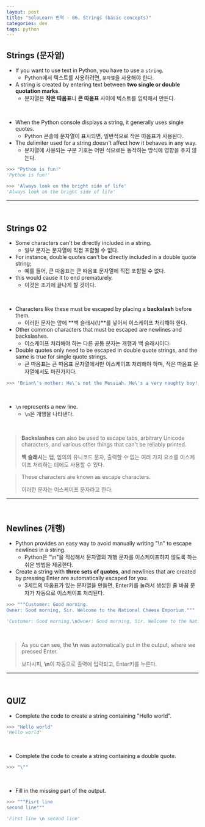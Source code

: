```yaml
---
layout: post
title: "SoloLearn 번역 - 06. Strings (basic concepts)"
categories: dev
tags: python
---
```


## Strings (문자열)

- If you want to use text in Python, you have to use a `string`.
  - Python에서 텍스트를 사용하려면, `문자열`을 사용해야 한다.
- A string is created by entering text between **two single or double quotation marks**.
  - 문자열은 **작은 따옴표**나 **큰 따옴표** 사이에 텍스트를 입력해서 만든다.

<br>

- When the Python console displays a string, it generally uses single quotes.
  - Python 콘솔에 문자열이 표시되면, 일반적으로 작은 따옴표가 사용된다.
- The delimiter used for a string doesn't affect how it behaves in any way.
  - 문자열에 사용되는 구분 기호는 어떤 식으로든 동작하는 방식에 영향을 주지 않는다.

```python
>>> "Python is fun!"
'Python is fun!'

>>> 'Always look on the bright side of life'
'Always look on the bright side of life'
```

------

<br>

## Strings 02

- Some characters can't be directly included in a string.
  - 일부 문자는 문자열에 직접 포함될 수 없다.
- For instance, double quotes can't be directly included in a double quote string;
  - 예를 들어, 큰 따옴표는 큰 따옴표 문자열에 직접 포함될 수 없다.
- this would cause it to end prematurely.
  - 이것은 조기에 끝나게 할 것이다.

<br>

- Characters like these must be escaped by placing a **backslash** before them.
  - 이러한 문자는 앞에 **백 슬래시(\\)**를 넣어서 이스케이프 처리해야 한다.
- Other common characters that must be escaped are newlines and backslashes.
  - 이스케이프 처리해야 하는 다른 공통 문자는 개행과 백 슬래시이다.
- Double quotes only need to be escaped in double quote strings, and the same is true for single quote strings.
  - 큰 따옴표는 큰 따옴표 문자열에서만 이스케이프 처리해야 하며, 작은 따옴표 문자열에서도 마찬가지다.

```python
>>> 'Brian\'s mother: He\'s not the Messiah. He\'s a very naughty boy!'
```

<br>

- `\n` represents a new line.
  - `\n`은 개행을 나타낸다.

<br>

> **Backslashes** can also be used to escape tabs, arbitrary Unicode characters, and various other things that can't be reliably printed.
>
> **백 슬래시**는 탭, 임의의 유니코드 문자, 출력할 수 없는 여러 가지 요소를 이스케이프 처리하는 데에도 사용할 수 있다.

> These characters are known as escape characters.
>
> 이러한 문자는 이스케이프 문자라고 한다.

------

<br>

## Newlines (개행)

- Python provides an easy way to avoid manually writing "\n" to escape newlines in a string.
  - Python은 "\n"을 작성해서 문자열의 개행 문자를 이스케이프하지 않도록 하는 쉬운 방법을 제공한다.
- Create a string with **three sets of quotes**, and newlines that are created by pressing Enter are automatically escaped for you.
  - 3세트의 따옴표가 있는 문자열을 만들면, Enter키를 눌러서 생성된 줄 바꿈 문자가 자동으로 이스케이프 처리된다.

```python
>>> """Customer: Good morning.
Owner: Good morning, Sir. Welcome to the National Cheese Emporium."""

'Customer: Good morning.\nOwner: Good morning, Sir. Welcome to the National Cheese Emporium.'
```

<br>

> As you can see, the **\n** was automatically put in the output, where we pressed Enter.
>
> 보다시피, **\n**이 자동으로 출력에 입력되고, Enter키를 누른다.

------

<br>

## QUIZ

- Complete the code to create a string containing "Hello world".

```python
>>> "Hello world"
'Hello world'
```

<br>

- Complete the code to create a string containing a double quote.

```python
>>> "\""
```

<br>

- Fill in the missing part of the output.

```python
>>> """Fisrt line
second line"""

'First line \n second line'
```

<br>